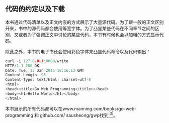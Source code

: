 ## 代码的约定以及下载

本书通过代码清单以及正文内嵌的方式展示了大量源代码。为了跟一般的正文区别开来，书中的源代码都会使用等宽字体。为了凸显某些代码在不同章节之间的区别，又或者为了强调正文中讨论的某些代码，本书有时候也会以加粗的方式显示代码。

除此之外，本书的电子书还会使用彩色字体来凸显代码命令以及代码输出：

```go
curl -i 127.0.0.1:8080/write
HTTP/1.1 200 OK
Date: Tue, 13 Jan 2015 16:16:13 GMT 
Content-Length: 95
Content-Type: text/html; charset=utf-8
<html>
<head><title>Go Web Programming</title></head>
<body><h1>Hello World</h1></body>
</html>
```

本书展示的所有代码都可以在www.manning.com/books/go-web-programming 和 github.com/ sausheong/gwp找到<a class="my_markdown" href="['#anchorg3']"><sup class="my_markdown">[3]</sup></a>。

